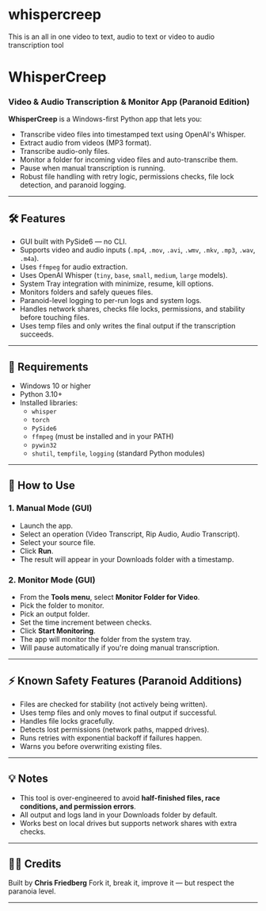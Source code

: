 # whispercreep
This is an all in one video to text, audio to text or video to audio transcription tool
# WhisperCreep  
### Video & Audio Transcription & Monitor App (Paranoid Edition)

**WhisperCreep** is a Windows-first Python app that lets you:
- Transcribe video files into timestamped text using OpenAI's Whisper.
- Extract audio from videos (MP3 format).
- Transcribe audio-only files.
- Monitor a folder for incoming video files and auto-transcribe them.
- Pause when manual transcription is running.
- Robust file handling with retry logic, permissions checks, file lock detection, and paranoid logging.

---

## 🛠 Features  
- GUI built with PySide6 — no CLI.
- Supports video and audio inputs (`.mp4`, `.mov`, `.avi`, `.wmv`, `.mkv`, `.mp3`, `.wav`, `.m4a`).
- Uses `ffmpeg` for audio extraction.
- Uses OpenAI Whisper (`tiny`, `base`, `small`, `medium`, `large` models).
- System Tray integration with minimize, resume, kill options.
- Monitors folders and safely queues files.
- Paranoid-level logging to per-run logs and system logs.
- Handles network shares, checks file locks, permissions, and stability before touching files.
- Uses temp files and only writes the final output if the transcription succeeds.

---

## 💾 Requirements  
- Windows 10 or higher  
- Python 3.10+  
- Installed libraries:
  - `whisper`
  - `torch`
  - `PySide6`
  - `ffmpeg` (must be installed and in your PATH)
  - `pywin32`
  - `shutil`, `tempfile`, `logging` (standard Python modules)

---

## 🚀 How to Use

### 1. Manual Mode (GUI)
- Launch the app.
- Select an operation (Video Transcript, Rip Audio, Audio Transcript).
- Select your source file.
- Click **Run**.
- The result will appear in your Downloads folder with a timestamp.

### 2. Monitor Mode (GUI)
- From the **Tools menu**, select **Monitor Folder for Video**.
- Pick the folder to monitor.
- Pick an output folder.
- Set the time increment between checks.
- Click **Start Monitoring**.
- The app will monitor the folder from the system tray.
- Will pause automatically if you're doing manual transcription.

---

## ⚡ Known Safety Features (Paranoid Additions)
- Files are checked for stability (not actively being written).
- Uses temp files and only moves to final output if successful.
- Handles file locks gracefully.
- Detects lost permissions (network paths, mapped drives).
- Runs retries with exponential backoff if failures happen.
- Warns you before overwriting existing files.

---

## 💡 Notes
- This tool is over-engineered to avoid **half-finished files, race conditions, and permission errors**.
- All output and logs land in your Downloads folder by default.
- Works best on local drives but supports network shares with extra checks.

---

## 🧑‍💻 Credits
Built by **Chris Friedberg**
Fork it, break it, improve it — but respect the paranoia level.

---

